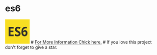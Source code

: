 # es6

<img src="./src/es6_logo.svg" alt="ES6 Logo" />
# <a href="http://www.developer-cheatsheets.com/es6">For More Information Chick here.</a>
# If you love this project don't  forget to give a star.

